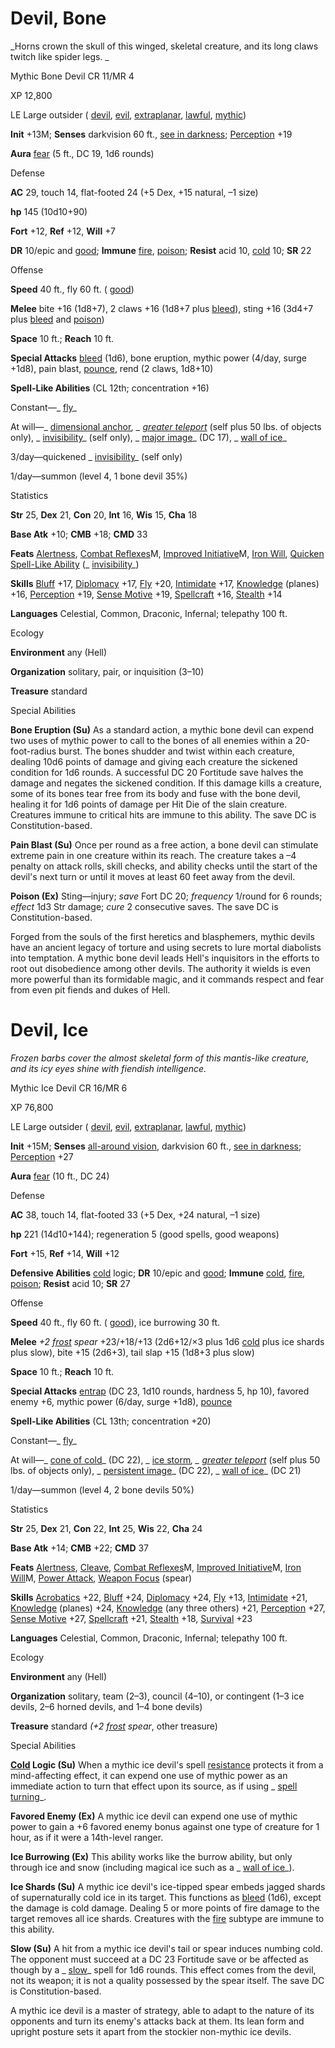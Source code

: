 # Devil, Bone

_Horns crown the skull of this winged, skeletal creature, and its long claws twitch like spider legs. _

Mythic Bone Devil CR 11/MR 4

XP 12,800

LE Large outsider ( [devil](monsters/creatureTypes.md#_devil-subtype), [evil](monsters/creatureTypes.md#_evil-subtype), [extraplanar](monsters/creatureTypes.md#_extraplanar-subtype), [lawful](monsters/creatureTypes.md#_lawful-subtype), [mythic](mythicAdventures/mythicMonsters.md#_mythic-subtype))

**Init** +13M; **Senses** darkvision 60 ft., [see in darkness](monsters/universalMonsterRules.md#_see-in-darkness); [Perception](skills/perception.md#_perception) +19

**Aura** [fear](monsters/universalMonsterRules.md#_fear) (5 ft., DC 19, 1d6 rounds)

Defense

**AC** 29, touch 14, flat-footed 24 (+5 Dex, +15 natural, –1 size)

**hp** 145 (10d10+90)

**Fort** +12, **Ref** +12, **Will** +7

**DR** 10/epic and [good](monsters/creatureTypes.md#_good-subtype); **Immune** [fire](monsters/creatureTypes.md#_fire-subtype), [poison](monsters/universalMonsterRules.md#_poison); **Resist** acid 10, [cold](monsters/creatureTypes.md#_cold-subtype) 10; **SR** 22

Offense

**Speed** 40 ft., fly 60 ft. ( [good](monsters/creatureTypes.md#_good-subtype))

**Melee** bite +16 (1d8+7), 2 claws +16 (1d8+7 plus [bleed](monsters/universalMonsterRules.md#_bleed)), sting +16 (3d4+7 plus [bleed](monsters/universalMonsterRules.md#_bleed) and [poison](monsters/universalMonsterRules.md#_poison))

**Space** 10 ft.; **Reach** 10 ft.

**Special Attacks** [bleed](monsters/universalMonsterRules.md#_bleed) (1d6), bone eruption, mythic power (4/day, surge +1d8), pain blast, [pounce](monsters/universalMonsterRules.md#_pounce), rend (2 claws, 1d8+10)

**Spell-Like Abilities** (CL 12th; concentration +16)

Constant—_ [fly](spells/fly.md)_

At will—_ [dimensional anchor](spells/dimensionalAnchor.md#_dimensional)_, _ [greater teleport](spells/teleport.md#_teleport-greater)_ (self plus 50 lbs. of objects only), _ [invisibility](spells/invisibility.md#_invisibility)_ (self only), _ [major image](spells/majorImage.md#_major-image)_ (DC 17), _ [wall of ice](spells/wallOfIce.md#_wall-of-ice)_

3/day—quickened _ [invisibility](spells/invisibility.md#_invisibility)_ (self only)

1/day—summon (level 4, 1 bone devil 35%)

Statistics

**Str** 25, **Dex** 21, **Con** 20, **Int** 16, **Wis** 15, **Cha** 18

**Base Atk** +10; **CMB** +18; **CMD** 33

**Feats** [Alertness](feats.md#_alertness), [Combat Reflexes](mythicAdventures/mythicFeats.md#_combat-reflexes-mythic)M, [Improved Initiative](mythicAdventures/mythicFeats.md#_improved-initiative-mythic)M, [Iron Will](feats.md#_iron-will), [Quicken Spell-Like Ability](monsters/monsterFeats.md#_quicken-spell-like-ability) (_ [invisibility](spells/invisibility.md#_invisibility)_)

**Skills** [Bluff](skills/bluff.md#_bluff) +17, [Diplomacy](skills/diplomacy.md#_diplomacy) +17, [Fly](skills/fly.md#_fly) +20, [Intimidate](skills/intimidate.md#_intimidate) +17, [Knowledge](skills/knowledge.md#_knowledge) (planes) +16, [Perception](skills/perception.md#_perception) +19, [Sense Motive](skills/senseMotive.md#_sense-motive) +19, [Spellcraft](skills/spellcraft.md#_spellcraft) +16, [Stealth](skills/stealth.md#_stealth) +14

**Languages** Celestial, Common, Draconic, Infernal; telepathy 100 ft.

Ecology

**Environment** any (Hell)

**Organization** solitary, pair, or inquisition (3–10)

**Treasure** standard

Special Abilities

**Bone Eruption (Su)** As a standard action, a mythic bone devil can expend two uses of mythic power to call to the bones of all enemies within a 20-foot-radius burst. The bones shudder and twist within each creature, dealing 10d6 points of damage and giving each creature the sickened condition for 1d6 rounds. A successful DC 20 Fortitude save halves the damage and negates the sickened condition. If this damage kills a creature, some of its bones tear free from its body and fuse with the bone devil, healing it for 1d6 points of damage per Hit Die of the slain creature. Creatures immune to critical hits are immune to this ability. The save DC is Constitution-based.

**Pain Blast (Su)** Once per round as a free action, a bone devil can stimulate extreme pain in one creature within its reach. The creature takes a –4 penalty on attack rolls, skill checks, and ability checks until the start of the devil's next turn or until it moves at least 60 feet away from the devil.

**Poison (Ex)** Sting—injury; _save_ Fort DC 20; _frequency_ 1/round for 6 rounds; _effect_ 1d3 Str damage; _cure_ 2 consecutive saves. The save DC is Constitution-based.

Forged from the souls of the first heretics and blasphemers, mythic devils have an ancient legacy of torture and using secrets to lure mortal diabolists into temptation. A mythic bone devil leads Hell's inquisitors in the efforts to root out disobedience among other devils. The authority it wields is even more powerful than its formidable magic, and it commands respect and fear from even pit fiends and dukes of Hell.

# Devil, Ice

_Frozen barbs cover the almost skeletal form of this mantis-like creature, and its icy eyes shine with fiendish intelligence._

Mythic Ice Devil CR 16/MR 6

XP 76,800

LE Large outsider ( [devil](monsters/creatureTypes.md#_devil-subtype), [evil](monsters/creatureTypes.md#_evil-subtype), [extraplanar](monsters/creatureTypes.md#_extraplanar-subtype), [lawful](monsters/creatureTypes.md#_lawful-subtype), [mythic](mythicAdventures/mythicMonsters.md#_mythic-subtype))

**Init** +15M; **Senses** [all-around vision](monsters/universalMonsterRules.md#_all-around-vision), darkvision 60 ft., [see in darkness](monsters/universalMonsterRules.md#_see-in-darkness); [Perception](skills/perception.md#_perception) +27

**Aura** [fear](monsters/universalMonsterRules.md#_fear) (10 ft., DC 24)

Defense

**AC** 38, touch 14, flat-footed 33 (+5 Dex, +24 natural, –1 size)

**hp** 221 (14d10+144); regeneration 5 (good spells, good weapons)

**Fort** +15, **Ref** +14, **Will** +12

**Defensive Abilities** [cold](monsters/creatureTypes.md#_cold-subtype) logic; **DR** 10/epic and [good](monsters/creatureTypes.md#_good-subtype); **Immune** [cold](monsters/creatureTypes.md#_cold-subtype), [fire](monsters/creatureTypes.md#_fire-subtype), [poison](monsters/universalMonsterRules.md#_poison); **Resist** acid 10; **SR** 27

Offense

**Speed** 40 ft., fly 60 ft. ( [good](monsters/creatureTypes.md#_good-subtype)), ice burrowing 30 ft.

**Melee** _+2 [frost](magicItems/weapons.md#_weapons-frost) spear_ +23/+18/+13 (2d6+12/×3 plus 1d6 [cold](monsters/creatureTypes.md#_cold-subtype) plus ice shards plus slow), bite +15 (2d6+3), tail slap +15 (1d8+3 plus slow)

**Space** 10 ft.; **Reach** 10 ft.

**Special Attacks** [entrap](monsters/universalMonsterRules.md#_entrap-(ex-or-su)) (DC 23, 1d10 rounds, hardness 5, hp 10), favored enemy +6, mythic power (6/day, surge +1d8), [pounce](monsters/universalMonsterRules.md#_pounce)

**Spell-Like Abilities** (CL 13th; concentration +20)

Constant—_ [fly](spells/fly.md)_

At will—_ [cone of cold](spells/coneOfCold.md#_cone-of-cold)_ (DC 22), _ [ice storm](spells/iceStorm.md#_ice-storm)_, _ [greater teleport](spells/teleport.md#_teleport-greater)_ (self plus 50 lbs. of objects only), _ [persistent image](spells/persistentImage.md#_persistent-image)_ (DC 22), _ [wall of ice](spells/wallOfIce.md#_wall-of-ice)_ (DC 21)

1/day—summon (level 4, 2 bone devils 50%)

Statistics

**Str** 25, **Dex** 21, **Con** 22, **Int** 25, **Wis** 22, **Cha** 24

**Base Atk** +14; **CMB** +22; **CMD** 37

**Feats** [Alertness](feats.md#_alertness), [Cleave](feats.md#_cleave), [Combat Reflexes](mythicAdventures/mythicFeats.md#_combat-reflexes-mythic)M, [Improved Initiative](mythicAdventures/mythicFeats.md#_improved-initiative-mythic)M, [Iron Will](mythicAdventures/mythicFeats.md#_iron-will-mythic)M, [Power Attack](feats.md#_power-attack), [Weapon Focus](feats.md#_weapon-focus) (spear)

**Skills** [Acrobatics](skills/acrobatics.md#_acrobatics) +22, [Bluff](skills/bluff.md#_bluff) +24, [Diplomacy](skills/diplomacy.md#_diplomacy) +24, [Fly](skills/fly.md#_fly) +13, [Intimidate](skills/intimidate.md#_intimidate) +21, [Knowledge](skills/knowledge.md#_knowledge) (planes) +24, [Knowledge](skills/knowledge.md#_knowledge) (any three others) +21, [Perception](skills/perception.md#_perception) +27, [Sense Motive](skills/senseMotive.md#_sense-motive) +27, [Spellcraft](skills/spellcraft.md#_spellcraft) +21, [Stealth](skills/stealth.md#_stealth) +18, [Survival](skills/survival.md#_survival) +23

**Languages** Celestial, Common, Draconic, Infernal; telepathy 100 ft.

Ecology

**Environment** any (Hell)

**Organization** solitary, team (2–3), council (4–10), or contingent (1–3 ice devils, 2–6 horned devils, and 1–4 bone devils)

**Treasure** standard _(+2 [frost](magicItems/weapons.md#_weapons-frost) spear_, other treasure)

Special Abilities

**[Cold](monsters/creatureTypes.md#_cold-subtype) Logic (Su)** When a mythic ice devil's spell [resistance](monsters/universalMonsterRules.md#_resistance) protects it from a mind-affecting effect, it can expend one use of mythic power as an immediate action to turn that effect upon its source, as if using _ [spell turning](spells/spellTurning.md#_spell-turning)_.

**Favored Enemy (Ex)** A mythic ice devil can expend one use of mythic power to gain a +6 favored enemy bonus against one type of creature for 1 hour, as if it were a 14th-level ranger.

**Ice Burrowing (Ex)** This ability works like the burrow ability, but only through ice and snow (including magical ice such as a _ [wall of ice](spells/wallOfIce.md#_wall-of-ice)_).

**Ice Shards (Su)** A mythic ice devil's ice-tipped spear embeds jagged shards of supernaturally cold ice in its target. This functions as [bleed](monsters/universalMonsterRules.md#_bleed) (1d6), except the damage is cold damage. Dealing 5 or more points of fire damage to the target removes all ice shards. Creatures with the [fire](monsters/creatureTypes.md#_fire-subtype) subtype are immune to this ability.

**Slow (Su)** A hit from a mythic ice devil's tail or spear induces numbing cold. The opponent must succeed at a DC 23 Fortitude save or be affected as though by a _ [slow](spells/slow.md#_slow)_ spell for 1d6 rounds. This effect comes from the devil, not its weapon; it is not a quality possessed by the spear itself. The save DC is Constitution-based.

A mythic ice devil is a master of strategy, able to adapt to the nature of its opponents and turn its enemy's attacks back at them. Its lean form and upright posture sets it apart from the stockier non-mythic ice devils.

